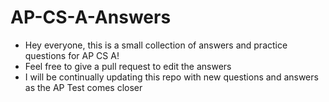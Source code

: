 # AP-CS-A-Answers
- Hey everyone, this is a small collection of answers and practice questions for AP CS A! 
- Feel free to give a pull request to edit the answers
- I will be continually updating this repo with new questions and answers as the AP Test comes closer
